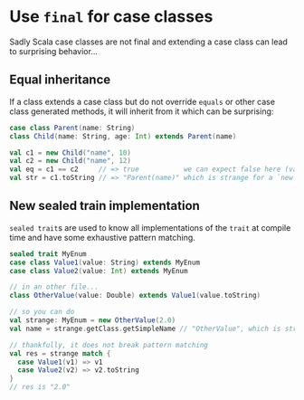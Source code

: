 # Use `final` for case classes

Sadly Scala case classes are not final and extending a case class can lead to surprising behavior...

## Equal inheritance

If a class extends a case class but do not override `equals` or other case class generated methods, it will inherit from it which can be surprising:

```scala
case class Parent(name: String)
class Child(name: String, age: Int) extends Parent(name)

val c1 = new Child("name", 10)
val c2 = new Child("name", 12)
val eq = c1 == c2     // => true           we can expect false here (value equality with different age or entity equality with different object)
val str = c1.toString // => "Parent(name)" which is strange for a `new Child("name", 10)`
```

## New sealed train implementation

`sealed trait`s are used to know all implementations of the `trait` at compile time and have some exhaustive pattern matching.

```scala
sealed trait MyEnum
case class Value1(value: String) extends MyEnum
case class Value2(value: Int) extends MyEnum

// in an other file...
class OtherValue(value: Double) extends Value1(value.toString)

// so you can do
val strange: MyEnum = new OtherValue(2.0)
val name = strange.getClass.getSimpleName // "OtherValue", which is strange for a MyEnum object

// thankfully, it does not break pattern matching
val res = strange match {
  case Value1(v1) => v1
  case Value2(v2) => v2.toString
}
// res is "2.0"
```
